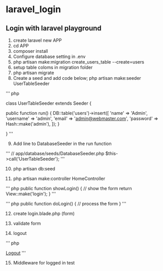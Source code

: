 # laravel_login

## Login with laravel playground
1. create laravel new APP
2. cd APP
3. composer install
4. Configure database setting in .env
5. php artisan make:migration create_users_table --create=users
6. setup table coloms in migration folder
7. php artisan migrate
8. Create a seed and add code below; php artisan make:seeder UserTableSeeder

''' php

class UserTableSeeder extends Seeder
{

public function run()
{
  DB::table('users')->insert([
    'name'      => 'Admin',
    'username'  => 'admin',
    'email'     => 'admin@webmaster.com',
    'password'  => Hash::make('admin'),
  ]);
}

}
'''

9. Add line to DatabaseSeeder in the run function

'''
// app/database/seeds/DatabaseSeeder.php
$this->call('UserTableSeeder');
'''

10. php artisan db:seed

11. php artisan make:controller HomeController

''' php
public function showLogin()
{
    // show the form
    return View::make('login');
}
'''

''' php
public function doLogin()
{
// process the form
}
'''

12. create login.blade.php (form)

13. validate form

14. logout

''' php
<!-- LOGOUT BUTTON -->
<a href="{{ URL::to('logout') }}">Logout</a>
'''

15. Middleware for logged in test
